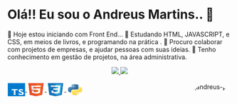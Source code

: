 # Olá!! Eu sou o Andreus Martins.. 👋
🔭 Hoje estou iniciando com Front End...
🌱 Estudando HTML, JAVASCRIPT, e CSS, em meios de livros, e programando na prática .
👯 Procuro colaborar com projetos de empresas, e ajudar pessoas com suas ideias.
💬 Tenho conhecimento em gestão de projetos, na área administrativa.
<div align="center">
  <a href="https://github.com/andreusmartins">
  <img height="180em" src="https://github-readme-stats.vercel.app/api?username=andreusmartins&show_icons=true&theme=dracula&include_all_commits=false&count_private=true"/>
  <img height="180em" src="https://github-readme-stats.vercel.app/api/top-langs/?username=andreusmartins&layout=compact&langs_count=7&theme=dracula"/>
</div>
<div style="display: inline_block"><br>
  <img align="center" alt="andreus-Ts" height="30" width="40" src="https://raw.githubusercontent.com/devicons/devicon/master/icons/typescript/typescript-plain.svg">
  <img align="center" alt="Rafa-HTML" height="30" width="40" src="https://raw.githubusercontent.com/devicons/devicon/master/icons/html5/html5-original.svg">
  <img align="center" alt="Rafa-CSS" height="30" width="40" src="https://raw.githubusercontent.com/devicons/devicon/master/icons/css3/css3-original.svg">
  <img align="center" alt="Rafa-Python" height="30" width="40" src="https://raw.githubusercontent.com/devicons/devicon/master/icons/python/python-original.svg">
  <img align="right" alt="andreus-pic" height="150" style="border-radius:50px;" src="https://media.discordapp.net/attachments/639956127056134178/890373478988013628/Publicacoes_Instagram_1_1.png?width=676&height=676">
</div>
